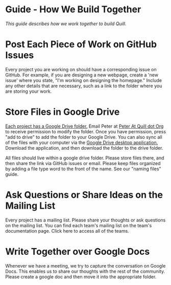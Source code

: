 # Guide - How We Build Together

*This guide describes how we work together to build Quill.*

# Post Each Piece of Work on GitHub Issues

Every project you are working on should have a corresponding issue on GitHub. For example, if you are designing a new webpage, create a 'new issue' where you state, "I'm working on designing the homepage." Include any other details that are necessary, such as a link to the folder where you are storing your work. 


# Store Files in Google Drive

[Each project has a Google Drive folder.](https://drive.google.com/a/quill.org/#folders/0BxnurkJj9VglWERCaXI2S2xGWms) Email Peter at [Peter At Quill dot Org](peter@quill.org) to receive permission to modify the folder. Once you have permission, press "add to drive" to add the folder to your Google Drive. You can also sync all of the files with your computer via the [Google Drive desktop application.](https://tools.google.com/dlpage/drive) Download the application, and then download the folder to the drive folder. 

All files should live within a google drive folder. Please store files there, and then share the link via GitHub issues or email. Please keep files organized by adding a file type word to the front of the name. See our "naming files" guide. 




# Ask Questions or Share Ideas on the Mailing List 

Every project has a mailing list. Please share your thoughts or ask questions on the mailing list. You can find each team's mailing list on the team's documentation page. Click here to access all of the teams. 


# Write Together over Google Docs

Whenever we have a meeting, we try to capture the conversation on Google Docs. This enables us to share our thoughts with the rest of the community. Please create a google doc and then move it into the appropriate folder. 
